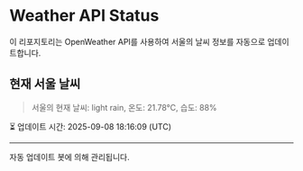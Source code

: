 
# Weather API Status

이 리포지토리는 OpenWeather API를 사용하여 서울의 날씨 정보를 자동으로 업데이트합니다.

## 현재 서울 날씨
> 서울의 현재 날씨: light rain, 온도: 21.78°C, 습도: 88%

⏳ 업데이트 시간: 2025-09-08 18:16:09 (UTC)

---
자동 업데이트 봇에 의해 관리됩니다.

